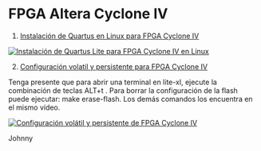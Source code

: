 # FPGA Altera Cyclone IV

1. [Instalación de Quartus en Linux para FPGA Cyclone IV](https://www.youtube.com/watch?v=2SIvtz-5iro)

[![Instalación de Quartus Lite para FPGA Cyclone IV en Linux](https://img.youtube.com/vi/2SIvtz-5iro/0.jpg)](https://www.youtube.com/watch?v=2SIvtz-5iro "Instalación de Quartus Lite para FPGA Cyclone IV en Linux")

2. [Configuración volatil y persistente para FPGA Cyclone IV](https://www.youtube.com/watch?v=QzFHMY5IMPI)

Tenga presente que para abrir una terminal en lite-xl, ejecute la combinación de teclas ALT+t .
Para borrar la configuración de la flash puede ejecutar: make erase-flash.
Los demás comandos los encuentra en el mismo vídeo.

[![Configuración volátil y persistente de FPGA Cyclone IV](https://img.youtube.com/vi/QzFHMY5IMPI/0.jpg)](https://www.youtube.com/watch?v=QzFHMY5IMPI "Configuración volátil y persistente de FPGA Cyclone IV")

Johnny

